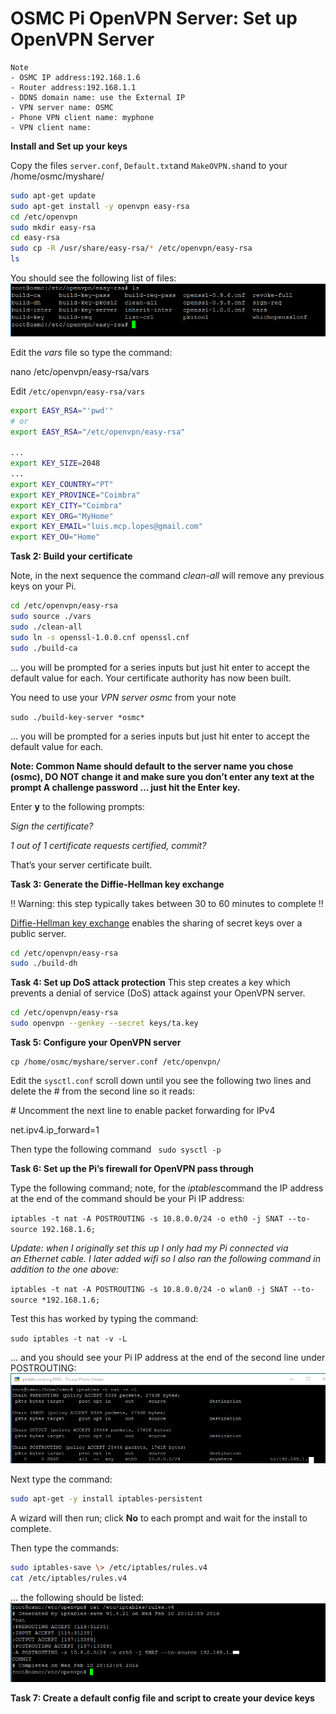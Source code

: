 # OSMC Pi OpenVPN Server: Set up OpenVPN Server

    Note
    - OSMC IP address:192.168.1.6 
    - Router address:192.168.1.1
    - DDNS domain name: use the External IP
    - VPN server name: OSMC
    - Phone VPN client name: myphone
    - VPN client name:



**Install and Set up your keys**

Copy the files `server.conf`, `Default.txt`and `MakeOVPN.sh`and to your /home/osmc/myshare/

```bash
sudo apt-get update
sudo apt-get install -y openvpn easy-rsa
cd /etc/openvpn
sudo mkdir easy-rsa
cd easy-rsa
sudo cp -R /usr/share/easy-rsa/* /etc/openvpn/easy-rsa
ls
 ``` 
You should see the following list of files:
![easy-rsa folder](media/30a920ed6c988da139b954da27535642.png)

Edit the *vars* file so type the command:

nano /etc/openvpn/easy-rsa/vars

Edit `/etc/openvpn/easy-rsa/vars` 
```bash
export EASY_RSA="'pwd'"
# or
export EASY_RSA="/etc/openvpn/easy-rsa"

...
export KEY_SIZE=2048
...
export KEY_COUNTRY="PT"
export KEY_PROVINCE="Coimbra"
export KEY_CITY="Coimbra"
export KEY_ORG="MyHome"
export KEY_EMAIL="luis.mcp.lopes@gmail.com"
export KEY_OU="Home"
```

**Task 2: Build your certificate**

Note, in the next sequence the command *clean-all* will remove any previous keys
on your Pi.
```bash
cd /etc/openvpn/easy-rsa
sudo source ./vars
sudo ./clean-all
sudo ln -s openssl-1.0.0.cnf openssl.cnf
sudo ./build-ca
``` 
… you will be prompted for a series inputs but just hit enter to accept the default value for each. Your certificate authority has now been built.

You need to use your *VPN server osmc* from your note

`sudo ./build-key-server *osmc*`

… you will be prompted for a series inputs but just hit enter to accept the default value for each.

**Note: Common Name should default to the server name you chose (osmc), DO NOT
change it and make sure you don’t enter any text at the prompt A challenge
password … just hit the Enter key.**

Enter **y** to the following prompts:

*Sign the certificate?*

*1 out of 1 certificate requests certified, commit?*

That’s your server certificate built.

**Task 3: Generate the Diffie-Hellman key exchange**

!! Warning: this step typically takes between 30 to 60 minutes to complete !!

[Diffie-Hellman key
exchange](https://en.wikipedia.org/wiki/Diffie%E2%80%93Hellman_key_exchange) enables
the sharing of secret keys over a public server.
```bash
cd /etc/openvpn/easy-rsa
sudo ./build-dh
```
**Task 4: Set up DoS attack protection**
This step creates a key which prevents a denial of service (DoS) attack against your OpenVPN server.
```bash
cd /etc/openvpn/easy-rsa
sudo openvpn --genkey --secret keys/ta.key
```
**Task 5: Configure your OpenVPN server**
```
cp /home/osmc/myshare/server.conf /etc/openvpn/
```
Edit the `sysctl.conf` scroll down until you see the following two lines and delete the \# from the
second line so it reads:

\# Uncomment the next line to enable packet forwarding for IPv4

net.ipv4.ip_forward=1

Then type the following command ` sudo sysctl -p`

**Task 6: Set up the Pi’s firewall for OpenVPN pass through**

Type the following command; note, for the *iptables*command the IP address at the end of the command should be your Pi IP address:

`iptables -t nat -A POSTROUTING -s 10.8.0.0/24 -o eth0 -j SNAT --to-source 192.168.1.6;`

*Update: when I originally set this up I only had my Pi connected via an Ethernet cable. I later added wifi so I also ran the following command in addition to the one above:*

`iptables -t nat -A POSTROUTING -s 10.8.0.0/24 -o wlan0 -j SNAT --to-source *192.168.1.6;`

Test this has worked by typing the command:

`sudo iptables -t nat -v -L`

… and you should see your Pi IP address at the end of the second line under POSTROUTING:
![iptables routing](media/643d9eb68c88260da2bc49242464a516.png)

Next type the command:
```bash
sudo apt-get -y install iptables-persistent
```
A wizard will then run; click **No** to each prompt and wait for the install to complete.

Then type the commands:
```bash
sudo iptables-save \> /etc/iptables/rules.v4
cat /etc/iptables/rules.v4
```
… the following should be listed:
![rules_v4](media/cbf21598c6885670b281e835ba87bbb0.png)

**Task 7: Create a default config file and script to create your device keys**
